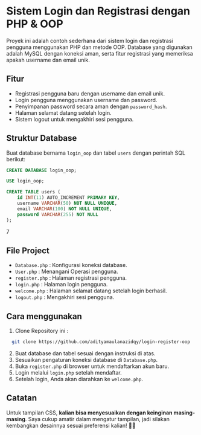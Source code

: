 # Sistem Login dan Registrasi dengan PHP & OOP

Proyek ini adalah contoh sederhana dari sistem login dan registrasi pengguna menggunakan PHP dan metode OOP. Database yang digunakan adalah MySQL dengan koneksi aman, serta fitur registrasi yang memeriksa apakah username dan email unik.

## Fitur

- Registrasi pengguna baru dengan username dan email unik.
- Login pengguna menggunakan username dan password.
- Penyimpanan password secara aman dengan `password_hash`.
- Halaman selamat datang setelah login.
- Sistem logout untuk mengakhiri sesi pengguna.

## Struktur Database

Buat database bernama `login_oop` dan tabel `users` dengan perintah SQL berikut:

```sql
CREATE DATABASE login_oop;

USE login_oop;

CREATE TABLE users (
    id INT(11) AUTO_INCREMENT PRIMARY KEY,
    username VARCHAR(50) NOT NULL UNIQUE,
    email VARCHAR(100) NOT NULL UNIQUE,
    password VARCHAR(255) NOT NULL
);
```

7

## File Project

- `Database.php` : Konfigurasi koneksi database.
- `User.php` : Menangani Operasi pengguna.
- `register.php` : Halaman registrasi pengguna.
- `login.php` : Halaman login pengguna.
- `welcome.php` : Halaman selamat datang setelah login berhasil.
- `logout.php` : Mengakhiri sesi pengguna.

## Cara menggunakan

1. Clone Repository ini :

```bash
  git clone https://github.com/adityamaulanazidqy/login-register-oop
```

2. Buat database dan tabel sesuai dengan instruksi di atas.
3. Sesuaikan pengaturan koneksi database di `Database.php`.
4. Buka `register.php` di browser untuk mendaftarkan akun baru.
5. Login melalui `login.php` setelah mendaftar.
6. Setelah login, Anda akan diarahkan ke `welcome.php`.

## Catatan

Untuk tampilan CSS, **kalian bisa menyesuaikan dengan keinginan masing-masing**. Saya cukup amatir dalam mengatur tampilan, jadi silakan kembangkan desainnya sesuai preferensi kalian! 🤧🔥
